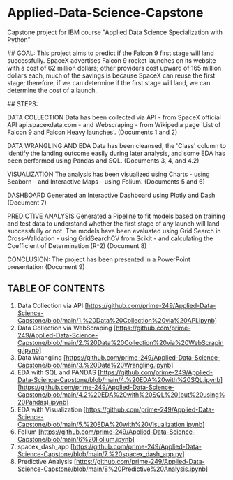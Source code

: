 # Applied-Data-Science-Capstone
Capstone project for IBM course "Applied Data Science Specialization with Python"

## GOAL:
This project aims to predict if the Falcon 9 first stage will land successfully.
SpaceX advertises Falcon 9 rocket launches on its website with a cost of 62 million dollars; other providers cost upward of 165 million dollars each, much of the savings is because SpaceX can reuse the first stage; therefore, if we can determine if the first stage will land, we can determine the cost of a launch. 


## STEPS:

  DATA COLLECTION
    Data has been collected via API - from SpaceX official API api.spacexdata.com - and Webscraping - from Wikipedia page 'List of Falcon 9       and Falcon Heavy launches'. (Documents 1 and 2)
  
  DATA WRANGLING AND EDA
    Data has been cleansed, the 'Class' column to identify the landing outcome easily during later analysis, and some EDA has been performed      using Pandas and SQL. (Documents 3, 4, and 4.2)
    
  VISUALIZATION
    The analysis has been visualized using Charts - using Seaborn - and Interactive Maps - using Folium. (Documents 5 and 6)
    
  DASHBOARD
    Generated an Interactive Dashboard using Plotly and Dash (Document 7)
 
  PREDICTIVE ANALYSIS
    Generated a Pipeline to fit models based on training and test data to understand whether the first stage of any launch will land             successfully or not.
    The models have been evaluated using Grid Search in Cross-Validation - using GridSearchCV from Scikit - and calculating the Coefficient       of Determination (R^2) (Document 8)


CONCLUSION:
The project has been presented in a PowerPoint presentation (Document 9)


## TABLE OF CONTENTS
1. Data Collection via API [https://github.com/prime-249/Applied-Data-Science-Capstone/blob/main/1.%20Data%20Collection%20via%20API.ipynb]
2. Data Collection via WebScraping [https://github.com/prime-249/Applied-Data-Science-Capstone/blob/main/2.%20Data%20Collection%20via%20WebScraping.ipynb]
3. Data Wrangling [https://github.com/prime-249/Applied-Data-Science-Capstone/blob/main/3.%20Data%20Wrangling.ipynb]
4. EDA with SQL and PANDAS [https://github.com/prime-249/Applied-Data-Science-Capstone/blob/main/4.%20EDA%20with%20SQL.ipynb] [https://github.com/prime-249/Applied-Data-Science-Capstone/blob/main/4.2%20EDA%20with%20SQL%20(but%20using%20Pandas).ipynb]
5. EDA with Visualization [https://github.com/prime-249/Applied-Data-Science-Capstone/blob/main/5.%20EDA%20with%20Visualization.ipynb]
6. Folium [https://github.com/prime-249/Applied-Data-Science-Capstone/blob/main/6%20Folium.ipynb]
7. spacex_dash_app [https://github.com/prime-249/Applied-Data-Science-Capstone/blob/main/7.%20spacex_dash_app.py]
8. Predictive Analysis [https://github.com/prime-249/Applied-Data-Science-Capstone/blob/main/8%20Predictive%20Analysis.ipynb]
